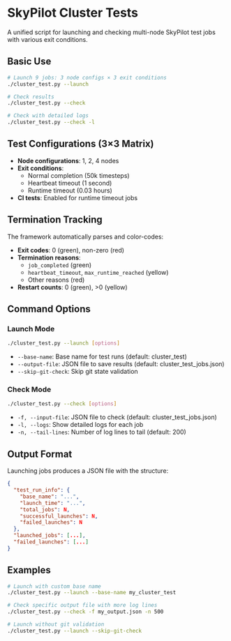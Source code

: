 # SkyPilot Cluster Tests

A unified script for launching and checking multi-node SkyPilot test jobs with various exit conditions.

## Basic Use

```bash
# Launch 9 jobs: 3 node configs × 3 exit conditions
./cluster_test.py --launch

# Check results
./cluster_test.py --check

# Check with detailed logs
./cluster_test.py --check -l
```

## Test Configurations (3×3 Matrix)

- **Node configurations**: 1, 2, 4 nodes
- **Exit conditions**:
  - Normal completion (50k timesteps)
  - Heartbeat timeout (1 second)
  - Runtime timeout (0.03 hours)
- **CI tests**: Enabled for runtime timeout jobs

## Termination Tracking

The framework automatically parses and color-codes:

- **Exit codes**: 0 (green), non-zero (red)
- **Termination reasons**:
  - `job_completed` (green)
  - `heartbeat_timeout`, `max_runtime_reached` (yellow)
  - Other reasons (red)
- **Restart counts**: 0 (green), >0 (yellow)

## Command Options

### Launch Mode

```bash
./cluster_test.py --launch [options]
```

- `--base-name`: Base name for test runs (default: cluster_test)
- `--output-file`: JSON file to save results (default: cluster_test_jobs.json)
- `--skip-git-check`: Skip git state validation

### Check Mode

```bash
./cluster_test.py --check [options]
```

- `-f, --input-file`: JSON file to check (default: cluster_test_jobs.json)
- `-l, --logs`: Show detailed logs for each job
- `-n, --tail-lines`: Number of log lines to tail (default: 200)

## Output Format

Launching jobs produces a JSON file with the structure:

```json
{
  "test_run_info": {
    "base_name": "...",
    "launch_time": "...",
    "total_jobs": N,
    "successful_launches": N,
    "failed_launches": N
  },
  "launched_jobs": [...],
  "failed_launches": [...]
}
```

## Examples

```bash
# Launch with custom base name
./cluster_test.py --launch --base-name my_cluster_test

# Check specific output file with more log lines
./cluster_test.py --check -f my_output.json -n 500

# Launch without git validation
./cluster_test.py --launch --skip-git-check
```
